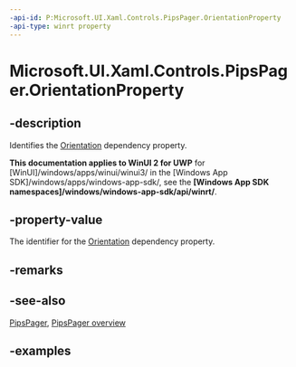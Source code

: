 ```yaml
---
-api-id: P:Microsoft.UI.Xaml.Controls.PipsPager.OrientationProperty
-api-type: winrt property
---
```


# Microsoft.UI.Xaml.Controls.PipsPager.OrientationProperty

<!--
public static Windows.UI.Xaml.DependencyProperty OrientationProperty { get; }
-->

## -description

Identifies the [Orientation](pipspager_orientation.md) dependency property.

**This documentation applies to WinUI 2 for UWP** for [WinUI]/windows/apps/winui/winui3/ in the [Windows App SDK]/windows/apps/windows-app-sdk/, see the **[Windows App SDK namespaces]/windows/windows-app-sdk/api/winrt/**.

## -property-value

The identifier for the [Orientation](pipspager_orientation.md) dependency property.

## -remarks

## -see-also

[PipsPager](pipspager.md), [PipsPager overview](/windows/apps/design/controls/pipspager)

## -examples
